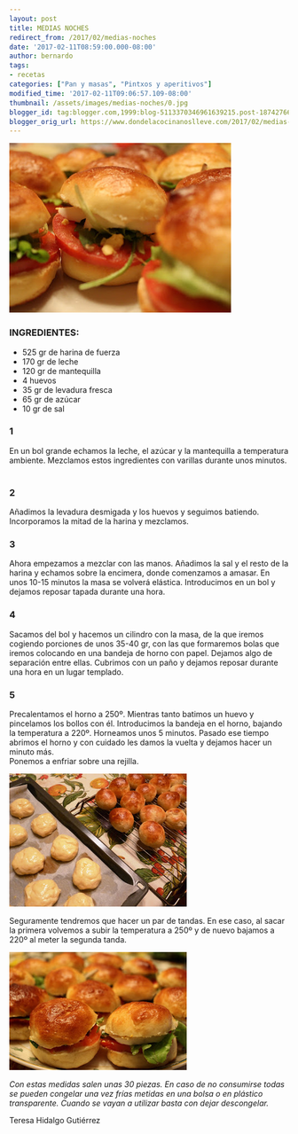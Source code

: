 ```yaml
---
layout: post
title: MEDIAS NOCHES
redirect_from: /2017/02/medias-noches
date: '2017-02-11T08:59:00.000-08:00'
author: bernardo
tags:
- recetas
categories: ["Pan y masas", "Pintxos y aperitivos"]
modified_time: '2017-02-11T09:06:57.109-08:00'
thumbnail: /assets/images/medias-noches/0.jpg
blogger_id: tag:blogger.com,1999:blog-5113370346961639215.post-1874276699941927925
blogger_orig_url: https://www.dondelacocinanoslleve.com/2017/02/medias-noches.html
---
```


![](/assets/images/medias-noches/0.jpg)

  
### INGREDIENTES:  

* 525 gr de harina de fuerza
* 170 gr de leche
* 120 gr de mantequilla
* 4 huevos
* 35 gr de levadura fresca
* 65 gr de azúcar
* 10 gr de sal  

### 1

En un bol grande echamos la leche, el azúcar y la mantequilla a temperatura ambiente. Mezclamos estos ingredientes con varillas durante unos minutos.    

### 2

Añadimos la levadura desmigada y los huevos y seguimos batiendo. Incorporamos la mitad de la harina y mezclamos.  

### 3

Ahora empezamos a mezclar con las manos. Añadimos la sal y el resto de la harina y echamos sobre la encimera, donde comenzamos a amasar. En unos 10-15 minutos la masa se volverá elástica. Introducimos en un bol y dejamos reposar tapada durante una hora.    

### 4

Sacamos del bol y hacemos un cilindro con la masa, de la que iremos cogiendo porciones de unos 35-40 gr, con las que formaremos bolas que iremos colocando en una bandeja de horno con papel. Dejamos algo de separación entre ellas. Cubrimos con un paño y dejamos reposar durante una hora en un lugar templado.  

### 5

Precalentamos el horno a 250º. Mientras tanto batimos un huevo y pincelamos los bollos con él. Introducimos la bandeja en el horno, bajando la temperatura a 220º. Horneamos unos 5 minutos. Pasado ese tiempo abrimos el horno y con cuidado les damos la vuelta y dejamos hacer un minuto más.  
Ponemos a enfriar sobre una rejilla.  

![](/assets/images/medias-noches/1.jpg)

  
Seguramente tendremos que hacer un par de tandas. En ese caso, al sacar la primera volvemos a subir la temperatura a 250º y de nuevo bajamos a 220º al meter la segunda tanda.  

![](/assets/images/medias-noches/2.jpg)

  
_Con estas medidas salen unas 30 piezas. En caso de no consumirse todas se pueden congelar una vez frías metidas en una bolsa o en plástico transparente. Cuando se vayan a utilizar basta con dejar descongelar._  

Teresa Hidalgo Gutiérrez
